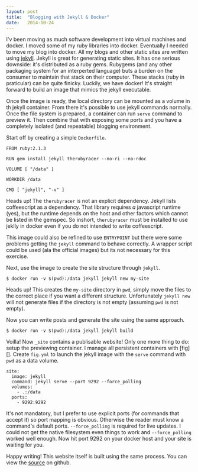 ```yaml
---
layout: post
title:  "Blogging with Jekyll & Docker"
date:   2014-10-24
---
```


I'v been moving as much software development into virtual machines and
docker. I moved some of my ruby libraries into docker. Eventually I
needed to move my blog into docker. All my blogs and other static
sites are written using [jekyll][]. Jekyll is great for generating
static sites. It has one serious downside: it's distributed as a ruby
gems. Rubygems (and any other packaging system for an interperted
language) buts a burden on the consumer to maintain that stack on
their computer. These stacks (ruby in praticular) can be quite
finicky. Luckily, we have docker! It's straight forward to build an
image that mimics the jekyll executable.

Once the image is ready, the local directory can be mounted as a
volume in th jekyll container. From there it's possible to use jekyll
commands normally. Once the file system is prepared, a container can
run `serve` command to preview it. Then combine that with exposing
some ports and you have a completely isolated (and repeatable)
blogging environment.

Start off by creating a simple `Dockerfile`.

    FROM ruby:2.1.3

    RUN gem install jekyll therubyracer --no-ri --no-rdoc

    VOLUME [ "/data" ]

    WORKDIR /data

    CMD [ "jekyll", "-v" ]

Heads up! The `therubyracer` is not an explicit dependency. Jekyll
lists coffeescript as a dependency. That library requires _a_
javascript runtime (yes), but the runtime depends on the host and
other factors which cannot be listed in the gemspec. So inshort,
`therubyracer` must be installed to use jeklly in docker even if you
do not intended to write coffeescript.

This image could also be refined to use `ENTRYPOINT` but there were
some problems getting the `jekyll` command to behave correctly. A
wrapper script could be used (ala the official images) but its not
necessary for this exercise.

Next, use the image to create the site structure through `jekyll`.

    $ docker run -v $(pwd):/data jekyll jekyll new my-site

Heads up! This creates the `my-site` directory in `pwd`, simply move
the files to the correct place if you want a different structure.
Unfortunately `jekyll new` will not generate files if the directory is
not empty (assuming `pwd` is not empty).

Now you can write posts and generate the site using the same approach.

    $ docker run -v $(pwd):/data jekyll jekyll build

Voilla! Now `_site` contains a publisable website! Only one more thing
to do: setup the previewing container. I manage all persistent
containers with [fig][]. Create `fig.yml` to launch the jekyll image
with the `serve` command with `pwd` as a data volume.

    site:
      image: jekyll
      command: jekyll serve --port 9292 --force_polling
      volumes:
        - .:/data
      ports:
        - 9292:9292

It's not mandatory, but I prefer to use explicit ports (for commands
that accept it) so port mapping is obvious. Otherwise the reader must
know a command's default ports. `--force_polling` is required for live
updates. I could not get the native filesystem even things to work and
`--force_polling` worked well enough. Now hit port 9292 on your docker
host and your site is waiting for you.

Happy writing! This website itself is built using the same process.
You can view the [source][] on github.

[Jekyll]: http://jekyllrb.com
[Source]: https://github.com/dockerbuild-info/dockerbuild.info
